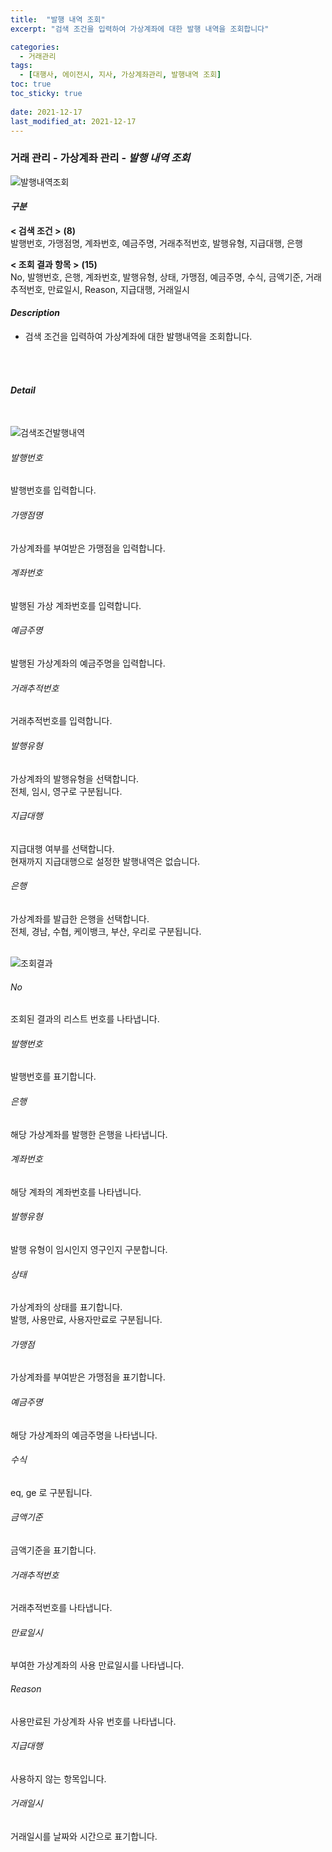 ```yaml
---
title:  "발행 내역 조회"
excerpt: "검색 조건을 입력하여 가상계좌에 대한 발행 내역을 조회합니다"

categories:
  - 거래관리
tags:
  - [대행사, 에이전시, 지사, 가상계좌관리, 발행내역 조회]
toc: true
toc_sticky: true
 
date: 2021-12-17
last_modified_at: 2021-12-17
---
```

### 거래 관리 - 가상계좌 관리 - *발행 내역 조회*
![발행내역조회](https://user-images.githubusercontent.com/95394003/146500161-2e15e5fd-6cd5-4e90-9eaa-caeaed09a01a.jpeg)

#### *구분* <br>
**< 검색 조건 >** **(8)**
<br>발행번호, 가맹점명, 계좌번호, 예금주명, 거래추적번호, 발행유형, 지급대행, 은행

**< 조회 결과 항목 >** **(15)**
<br>No, 발행번호, 은행, 계좌번호, 발행유형, 상태, 가맹점, 예금주명, 수식, 금액기준, 거래추적번호, 만료일시, Reason, 지급대행, 거래일시

#### *Description*
- 검색 조건을 입력하여 가상계좌에 대한 발행내역을 조회합니다.
<br>
<br>

#### *Detail*
<br>

![검색조건발행내역](https://user-images.githubusercontent.com/95394003/146500483-07e53c61-2016-4e15-be1b-c0807c5a970a.jpeg)
###### 발행번호
발행번호를 입력합니다.

###### 가맹점명
가상계좌를 부여받은 가맹점을 입력합니다.

###### 계좌번호
발행된 가상 계좌번호를 입력합니다.

###### 예금주명
발행된 가상계좌의 예금주명을 입력합니다.

###### 거래추적번호
거래추적번호를 입력합니다.

###### 발행유형
가상계좌의 발행유형을 선택합니다.<br>전체, 임시, 영구로 구분됩니다.

###### 지급대행
지급대행 여부를 선택합니다.<br>현재까지 지급대행으로 설정한 발행내역은 없습니다.

###### 은행
가상계좌를 발급한 은행을 선택합니다.<br>전체, 경남, 수협, 케이뱅크, 부산, 우리로 구분됩니다.
<br>
<br>

![조회결과](https://user-images.githubusercontent.com/95394003/146500756-81b301fb-ff81-4ad6-9504-59b5a504fad5.png)
###### No
조회된 결과의 리스트 번호를 나타냅니다.

###### 발행번호
발행번호를 표기합니다.

###### 은행
해당 가상계좌를 발행한 은행을 나타냅니다.

###### 계좌번호
해당 계좌의 계좌번호를 나타냅니다.

###### 발행유형
발행 유형이 임시인지 영구인지 구분합니다.

###### 상태
가상계좌의 상태를 표기합니다.<br>발행, 사용만료, 사용자만료로 구분됩니다.

###### 가맹점
가상계좌를 부여받은 가맹점을 표기합니다.

###### 예금주명
해당 가상계좌의 예금주명을 나타냅니다.

###### 수식
eq, ge 로 구분됩니다.

###### 금액기준
금액기준을 표기합니다.

###### 거래추적번호
거래추적번호를 나타냅니다.

###### 만료일시
부여한 가상계좌의 사용 만료일시를 나타냅니다.

###### Reason
사용만료된 가상계좌 사유 번호를 나타냅니다.

###### 지급대행
사용하지 않는 항목입니다.

###### 거래일시
거래일시를 날짜와 시간으로 표기합니다.

